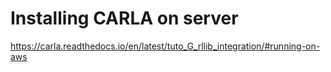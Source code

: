 # Installing CARLA on server

https://carla.readthedocs.io/en/latest/tuto_G_rllib_integration/#running-on-aws

